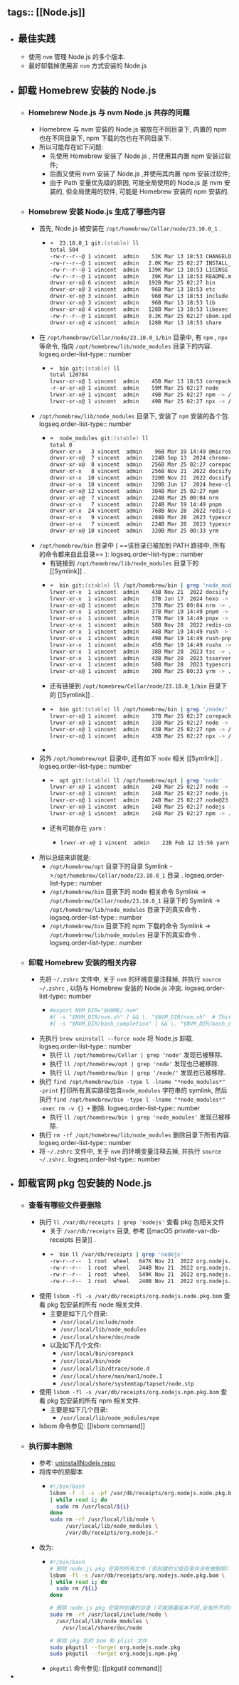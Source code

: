 tags:: [[Node.js]]
---

- ## 最佳实践
	- 使用 `nvm` 管理 Node.js 的多个版本.
	- 最好卸载掉使用非 `nvm` 方式安装的 Node.js
- ## 卸载 Homebrew 安装的 Node.js
	- ### Homebrew Node.js 与 nvm Node.js 共存的问题
		- Homebrew 与 nvm 安装的 Node.js 被放在不同目录下, 内置的 npm 也在不同目录下, npm 下载的包也在不同目录下.
		- 所以可能存在如下问题:
			- 先使用 Homebrew 安装了 Node.js , 并使用其内置 npm 安装过软件;
			- 后面又使用 nvm 安装了 Node.js ,并使用其内置 npm 安装过软件;
			- 由于 Path 变量优先级的原因, 可能全局使用的 Node.js 是 nvm 安装的, 但全局使用的软件, 可能是 Homebrew 安装的 npm 安装的.
	- ### Homebrew 安装 Node.js 生成了哪些内容
		- 首先, Node.js 被安装在 `/opt/homebrew/Cellar/node/23.10.0_1` .
			- ``` zsh
			  ➜  23.10.0_1 git:(stable) ll
			  total 504
			  -rw-r--r--@ 1 vincent  admin    53K Mar 13 18:53 CHANGELOG.md
			  -rw-r--r--@ 1 vincent  admin   2.0K Mar 25 02:27 INSTALL_RECEIPT.json
			  -rw-r--r--@ 1 vincent  admin   139K Mar 13 18:53 LICENSE
			  -rw-r--r--@ 1 vincent  admin    39K Mar 13 18:53 README.md
			  drwxr-xr-x@ 6 vincent  admin   192B Mar 25 02:27 bin
			  drwxr-xr-x@ 3 vincent  admin    96B Mar 13 18:53 etc
			  drwxr-xr-x@ 3 vincent  admin    96B Mar 13 18:53 include
			  drwxr-xr-x@ 3 vincent  admin    96B Mar 13 18:53 lib
			  drwxr-xr-x@ 4 vincent  admin   128B Mar 13 18:53 libexec
			  -rw-r--r--@ 1 vincent  admin   9.3K Mar 25 02:27 sbom.spdx.json
			  drwxr-xr-x@ 4 vincent  admin   128B Mar 13 18:53 share
			  ```
		- 在 `/opt/homebrew/Cellar/node/23.10.0_1/bin` 目录中, 有 `npm` , `npx` 等命令, 指向 `/opt/homebrew/lib/node_modules` 目录下的内容.
		  logseq.order-list-type:: number
			- ``` zsh
			  ➜  bin git:(stable) ll
			  total 120784
			  lrwxr-xr-x@ 1 vincent  admin    45B Mar 13 18:53 corepack -> ../lib/node_modules/corepack/dist/corepack.js
			  -r-xr-xr-x@ 1 vincent  admin    59M Mar 25 02:27 node
			  lrwxr-xr-x@ 1 vincent  admin    49B Mar 25 02:27 npm -> /opt/homebrew/lib/node_modules/npm/bin/npm-cli.js
			  lrwxr-xr-x@ 1 vincent  admin    49B Mar 25 02:27 npx -> /opt/homebrew/lib/node_modules/npm/bin/npx-cli.js
			  ```
		- `/opt/homebrew/lib/node_modules` 目录下, 安装了 `npm` 安装的各个包.
		  logseq.order-list-type:: number
			- ``` zsh
			  ➜  node_modules git:(stable) ll
			  total 0
			  drwxr-xr-x   3 vincent  admin    96B Mar 19 14:49 @microsoft
			  drwxr-xr-x@  7 vincent  admin   224B Sep 13  2024 chrome-types
			  drwxr-xr-x@  8 vincent  admin   256B Mar 25 02:27 corepack
			  drwxr-xr-x   8 vincent  admin   256B Nov 21  2022 docsify
			  drwxr-xr-x  10 vincent  admin   320B Nov 21  2022 docsify-cli
			  drwxr-xr-x  10 vincent  admin   320B Jun 17  2024 hexo-cli
			  drwxr-xr-x@ 12 vincent  admin   384B Mar 25 02:27 npm
			  drwxr-xr-x@  7 vincent  admin   224B Mar 25 00:04 nrm
			  drwxr-xr-x   7 vincent  admin   224B Mar 19 14:49 pnpm
			  drwxr-xr-x  24 vincent  admin   768B Nov 28  2022 redis-commander
			  drwxr-xr-x   9 vincent  admin   288B Mar 28  2023 typescript
			  drwxr-xr-x   7 vincent  admin   224B Mar 28  2023 typescript-language-server
			  drwxr-xr-x@ 10 vincent  admin   320B Mar 25 00:33 yrm
			  ```
		- `/opt/homebrew/bin` 目录中 ( ==该目录已被加到 PATH 路径中, 所有的命令都来自此目录== ):
		  logseq.order-list-type:: number
			- 有链接到 `/opt/homebrew/lib/node_modules` 目录下的 [[Symlink]] .
			- ``` zsh
			  ➜  bin git:(stable) ll /opt/homebrew/bin | grep 'node_modules'
			  lrwxr-xr-x  1 vincent  admin    43B Nov 21  2022 docsify -> ../lib/node_modules/docsify-cli/bin/docsify
			  lrwxr-xr-x  1 vincent  admin    37B Jun 17  2024 hexo -> ../lib/node_modules/hexo-cli/bin/hexo
			  lrwxr-xr-x@ 1 vincent  admin    37B Mar 25 00:04 nrm -> ../lib/node_modules/nrm/dist/index.js
			  lrwxr-xr-x  1 vincent  admin    37B Mar 19 14:49 pnpm -> ../lib/node_modules/pnpm/bin/pnpm.cjs
			  lrwxr-xr-x  1 vincent  admin    37B Mar 19 14:49 pnpx -> ../lib/node_modules/pnpm/bin/pnpx.cjs
			  lrwxr-xr-x  1 vincent  admin    58B Nov 28  2022 redis-commander -> ../lib/node_modules/redis-commander/bin/redis-commander.js
			  lrwxr-xr-x  1 vincent  admin    44B Mar 19 14:49 rush -> ../lib/node_modules/@microsoft/rush/bin/rush
			  lrwxr-xr-x  1 vincent  admin    49B Mar 19 14:49 rush-pnpm -> ../lib/node_modules/@microsoft/rush/bin/rush-pnpm
			  lrwxr-xr-x  1 vincent  admin    45B Mar 19 14:49 rushx -> ../lib/node_modules/@microsoft/rush/bin/rushx
			  lrwxr-xr-x  1 vincent  admin    38B Mar 28  2023 tsc -> ../lib/node_modules/typescript/bin/tsc
			  lrwxr-xr-x  1 vincent  admin    43B Mar 28  2023 tsserver -> ../lib/node_modules/typescript/bin/tsserver
			  lrwxr-xr-x  1 vincent  admin    58B Mar 28  2023 typescript-language-server -> ../lib/node_modules/typescript-language-server/lib/cli.mjs
			  lrwxr-xr-x@ 1 vincent  admin    30B Mar 25 00:33 yrm -> ../lib/node_modules/yrm/cli.js
			  ```
			- 还有链接到 `/opt/homebrew/Cellar/node/23.10.0_1/bin` 目录下的 [[Symlink]] .
			- ``` zsh
			  ➜  bin git:(stable) ll /opt/homebrew/bin | grep '/node/'
			  lrwxr-xr-x@ 1 vincent  admin    37B Mar 25 02:27 corepack -> ../Cellar/node/23.10.0_1/bin/corepack
			  lrwxr-xr-x@ 1 vincent  admin    33B Mar 25 02:27 node -> ../Cellar/node/23.10.0_1/bin/node
			  lrwxr-xr-x@ 1 vincent  admin    43B Mar 25 02:27 npm -> /opt/homebrew/Cellar/node/23.10.0_1/bin/npm
			  lrwxr-xr-x@ 1 vincent  admin    43B Mar 25 02:27 npx -> /opt/homebrew/Cellar/node/23.10.0_1/bin/npx
			  ```
			-
		- 另外 `/opt/homebrew/opt` 目录中, 还有如下 `node` 相关 [[Symlink]] .
		  logseq.order-list-type:: number
			- ``` zsh
			  ➜  opt git:(stable) ll /opt/homebrew/opt | grep 'node'
			  lrwxr-xr-x@ 1 vincent  admin    24B Mar 25 02:27 node -> ../Cellar/node/23.10.0_1
			  lrwxr-xr-x@ 1 vincent  admin    24B Mar 25 02:27 node.js -> ../Cellar/node/23.10.0_1
			  lrwxr-xr-x@ 1 vincent  admin    24B Mar 25 02:27 node@23 -> ../Cellar/node/23.10.0_1
			  lrwxr-xr-x@ 1 vincent  admin    24B Mar 25 02:27 nodejs -> ../Cellar/node/23.10.0_1
			  lrwxr-xr-x@ 1 vincent  admin    24B Mar 25 02:27 npm -> ../Cellar/node/23.10.0_1
			  ```
			- 还有可能存在 `yarn` :
				- ``` zsh
				  lrwxr-xr-x@ 1 vincent  admin    22B Feb 12 15:56 yarn -> ../Cellar/yarn/1.22.22
				  ```
		- 所以总结来讲就是:
			- `/opt/homebrew/opt` 目录下的目录 Symlink ->`/opt/homebrew/Cellar/node/23.10.0_1` 目录 .
			  logseq.order-list-type:: number
			- `/opt/homebrew/bin` 目录下的 node 相关命令 Symlink -> `/opt/homebrew/Cellar/node/23.10.0_1` 目录下的  Symlink -> `/opt/homebrew/lib/node_modules` 目录下的真实命令 .
			  logseq.order-list-type:: number
			- `/opt/homebrew/bin` 目录下的 npm 下载的命令 Symlink -> `/opt/homebrew/lib/node_modules` 目录下的真实命令  .
			  logseq.order-list-type:: number
	- ### 卸载 Homebrew 安装的相关内容
		- 先将 `~/.zshrc` 文件中, 关于 `nvm` 的环境变量注释掉, 并执行 `source ~/.zshrc` , 以防与 Homebrew 安装的 Node.js 冲突.
		  logseq.order-list-type:: number
			- ``` zsh
			  #export NVM_DIR="$HOME/.nvm"
			  #[ -s "$NVM_DIR/nvm.sh" ] && \. "$NVM_DIR/nvm.sh"  # This loads nvm
			  #[ -s "$NVM_DIR/bash_completion" ] && \. "$NVM_DIR/bash_completion"  # This loads nvm bash_completion
			  ```
		- 先执行 `brew uninstall --force node` 将 Node.js 卸载.
		  logseq.order-list-type:: number
			- 执行 `ll /opt/homebrew/Cellar | grep 'node'` 发现已被移除.
			- 执行 `ll /opt/homebrew/opt | grep 'node'` 发现也已被移除.
			- 执行 `ll /opt/homebrew/bin | grep '/node/'` 发现也已被移除.
		- 执行 `find /opt/homebrew/bin -type l -lname "*node_modules*" -print` 打印所有真实路径包含`node_modules` 字符串的 symlink, 然后执行 `find /opt/homebrew/bin -type l -lname "*node_modules*" -exec rm -v {} +` 删除.
		  logseq.order-list-type:: number
			- 执行 `ll /opt/homebrew/bin | grep 'node_modules'` 发现已被移除.
		- 执行 `rm -rf /opt/homebrew/lib/node_modules` 删除目录下所有内容.
		  logseq.order-list-type:: number
		- 将 `~/.zshrc` 文件中, 关于 `nvm` 的环境变量注释去掉, 并执行 `source ~/.zshrc`.
		  logseq.order-list-type:: number
- ## 卸载官网 pkg 包安装的 Node.js
	- ### 查看有哪些文件要删除
		- 执行 `ll /var/db/receipts | grep 'nodejs'` 查看 pkg 包相关文件
			- 关于 `/var/db/receipts` 目录, 参考 [[macOS private-var-db-receipts 目录]] .
			- ``` sh
			  ➜  bin ll /var/db/receipts | grep 'nodejs'
			  -rw-r--r--  1 root  wheel   647K Nov 21  2022 org.nodejs.node.pkg.bom
			  -rw-r--r--  1 root  wheel   244B Nov 21  2022 org.nodejs.node.pkg.plist
			  -rw-r--r--  1 root  wheel   549K Nov 21  2022 org.nodejs.npm.pkg.bom
			  -rw-r--r--  1 root  wheel   240B Nov 21  2022 org.nodejs.npm.pkg.plist
			  ```
		- 使用 `lsbom -fl -s /var/db/receipts/org.nodejs.node.pkg.bom` 查看 pkg 包安装的所有 node 相关文件.
			- 主要是如下几个目录:
				- `/usr/local/include/node`
				- `/usr/local/lib/node_modules`
				- `/usr/local/share/doc/node`
			- 以及如下几个文件:
				- `/usr/local/bin/corepack`
				- `/usr/local/bin/node`
				- `/usr/local/lib/dtrace/node.d`
				- `/usr/local/share/man/man1/node.1`
				- `/usr/local/share/systemtap/tapset/node.stp`
		- 使用 `lsbom -fl -s /var/db/receipts/org.nodejs.npm.pkg.bom` 查看 pkg 包安装的所有 npm 相关文件.
			- 主要是如下几个目录:
				- `/usr/local/lib/node_modules/npm`
		- lsbom 命令参见: [[lsbom command]]
	- ### 执行脚本删除
		- 参考: [uninstallNodejs repo](https://github.com/jesseyu/uninstallNodejs/blob/master/uninstallNodejs.sh)
		- 将库中的原脚本
			- ``` bash
			  #!/bin/bash
			  lsbom -f -l -s -pf /var/db/receipts/org.nodejs.node.pkg.bom \
			  | while read i; do
			    sudo rm /usr/local/${i}
			  done
			  sudo rm -rf /usr/local/lib/node \
			       /usr/local/lib/node_modules \
			       /var/db/receipts/org.nodejs.*
			  ```
		- 改为:
			- ``` bash
			  #!/bin/bash
			  # 删除 node.js pkg 安装的所有文件 (但创建的父级目录并没有被删除)
			  lsbom -fl -s /var/db/receipts/org.nodejs.node.pkg.bom \
			  | while read i; do
			    sudo rm /${i}
			  done
			  
			  # 删除 node.js pkg 安装时创建的目录 (可能随着版本不同,会有所不同)
			  sudo rm -rf /usr/local/include/node \
			  	/usr/local/lib/node_modules \
			      /usr/local/share/doc/node
			  
			  # 移除 pkg 包的 bom 和 plist 文件
			  sudo pkgutil --forget org.nodejs.node.pkg
			  sudo pkgutil --forget org.nodejs.npm.pkg
			  ```
			- `pkgutil` 命令参见: [[pkgutil command]]
-